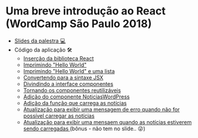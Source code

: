 # Uma breve introdução ao React (WordCamp São Paulo 2018)

* [Slides da palestra :computer:](https://docs.google.com/presentation/d/1WRGDmBlKIMLrC9_053u8vdHozylkWFOFrI4eDBx-FLU/edit?usp=sharing)
* Código da aplicação :hammer_and_wrench:
  * [Inserção da biblioteca React](https://github.com/Rahmon/palestra-wordcamp-sp-2018/tree/8728fb0b06c1e2d8a43a74df4f472e392ce01b42/src/index.html)
  * [Imprimindo "Hello World"](https://github.com/Rahmon/palestra-wordcamp-sp-2018/tree/ec222c9cdd636e8b774cdf99dca98eafb49151d5/src/index.html)
  * [Imprimindo "Hello World" e uma lista](https://github.com/Rahmon/palestra-wordcamp-sp-2018/blob/be65e1b072d228f9dfca424d5c4fbf276e00380f/src/index.html)
  * [Convertendo para a sintaxe JSX](https://github.com/Rahmon/palestra-wordcamp-sp-2018/blob/2739405ff3e52918dc7b9864ca02f427cd06ca5b/src/index.html)
  * [Divindindo a interface componentes](https://github.com/Rahmon/palestra-wordcamp-sp-2018/blob/d1bed9f98e36cce37ab85248863cfb22f2e6b903/src/index.html)
  * [Tornando os componentes reutilizáveis](https://github.com/Rahmon/palestra-wordcamp-sp-2018/blob/c1797a6c0c8ce61e6feccdf5291cfb3e42f6a560/src/index.html)
  * [Adição do componente NoticiasWordPress](https://github.com/Rahmon/palestra-wordcamp-sp-2018/blob/3a6af87d4a0df4676c80861ec88d88c260941cd3/src/index.html)
  * [Adição da função que carrega as notícias](https://github.com/Rahmon/palestra-wordcamp-sp-2018/blob/814e2c237a34b1570ff3d9a2f27b859c435794eb/src/index.html)
  * [Atualização para exibir uma mensagem de erro quando não for possível carregar as notícias](https://github.com/Rahmon/palestra-wordcamp-sp-2018/blob/489c67219ef5f08a867a64bc3be0a6f5d4d89146/src/index.html)
  * [Atualização para exibir uma mensaem quando as notícias estiverem sendo carregadas ](https://github.com/Rahmon/palestra-wordcamp-sp-2018/blob/aeaf546c1f0013f8cc0d79098fdf67025854e6c7/src/index.html)(bônus - não tem no slide.. :stuck_out_tongue_winking_eye:)

